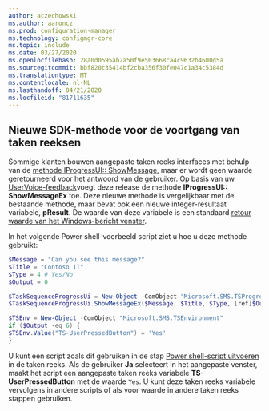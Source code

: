 ```yaml
---
author: aczechowski
ms.author: aaroncz
ms.prod: configuration-manager
ms.technology: configmgr-core
ms.topic: include
ms.date: 03/27/2020
ms.openlocfilehash: 28a0d0595ab2a50f9e503668ca4c9632b4600d5a
ms.sourcegitcommit: bbf820c35414bf2cba356f30fe047c1a34c5384d
ms.translationtype: MT
ms.contentlocale: nl-NL
ms.lasthandoff: 04/21/2020
ms.locfileid: "81711635"
---
```

## <a name="new-sdk-method-for-task-sequence-progress"></a><a name="bkmk_tsapi"></a>Nieuwe SDK-methode voor de voortgang van taken reeksen

<!--6448458-->

Sommige klanten bouwen aangepaste taken reeks interfaces met behulp van de [methode IProgressUI:: ShowMessage](../../../../../develop/reference/core/clients/client-classes/iprogressui--showmessage-method.md), maar er wordt geen waarde geretourneerd voor het antwoord van de gebruiker. Op basis van uw [UserVoice-feedback](https://configurationmanager.uservoice.com/forums/300492-ideas/suggestions/37304425-tsprogressui-showmessage-enable-output)voegt deze release de methode **IProgressUI:: ShowMessageEx** toe. Deze nieuwe methode is vergelijkbaar met de bestaande methode, maar bevat ook een nieuwe integer-resultaat variabele, **pResult**. De waarde van deze variabele is een standaard [retour waarde van het Windows-bericht venster](https://docs.microsoft.com/windows/win32/api/winuser/nf-winuser-messagebox#return-value).

In het volgende Power shell-voorbeeld script ziet u hoe u deze methode gebruikt:

```PowerShell
$Message = "Can you see this message?"
$Title = "Contoso IT"
$Type = 4 # Yes/No
$Output = 0

$TaskSequenceProgressUi = New-Object -ComObject "Microsoft.SMS.TSProgressUI"
$TaskSequenceProgressUi.ShowMessageEx($Message, $Title, $Type, [ref]$Output)

$TSEnv = New-Object -ComObject "Microsoft.SMS.TSEnvironment"
if ($Output -eq 6) {
$TSEnv.Value("TS-UserPressedButton") = 'Yes'
}
```

U kunt een script zoals dit gebruiken in de stap [Power shell-script uitvoeren](../../../../../osd/understand/task-sequence-steps.md#BKMK_RunPowerShellScript) in de taken reeks. Als de gebruiker **Ja** selecteert in het aangepaste venster, maakt het script een aangepaste taken reeks variabele **TS-UserPressedButton** met de waarde `Yes`. U kunt deze taken reeks variabele vervolgens in andere scripts of als voor waarde in andere taken reeks stappen gebruiken.
